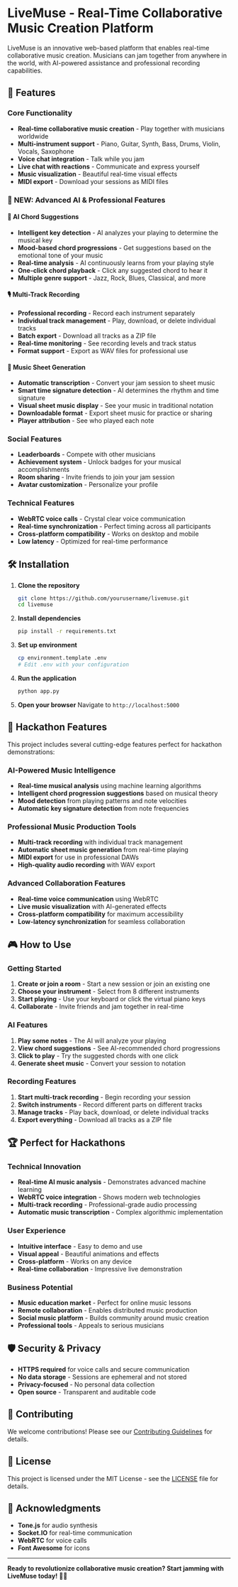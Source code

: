 # LiveMuse - Real-Time Collaborative Music Creation Platform

LiveMuse is an innovative web-based platform that enables real-time collaborative music creation. Musicians can jam together from anywhere in the world, with AI-powered assistance and professional recording capabilities.

## 🎵 Features

### Core Functionality

- **Real-time collaborative music creation** - Play together with musicians worldwide
- **Multi-instrument support** - Piano, Guitar, Synth, Bass, Drums, Violin, Vocals, Saxophone
- **Voice chat integration** - Talk while you jam
- **Live chat with reactions** - Communicate and express yourself
- **Music visualization** - Beautiful real-time visual effects
- **MIDI export** - Download your sessions as MIDI files

### 🚀 **NEW: Advanced AI & Professional Features**

#### 🤖 **AI Chord Suggestions**

- **Intelligent key detection** - AI analyzes your playing to determine the musical key
- **Mood-based chord progressions** - Get suggestions based on the emotional tone of your music
- **Real-time analysis** - AI continuously learns from your playing style
- **One-click chord playback** - Click any suggested chord to hear it
- **Multiple genre support** - Jazz, Rock, Blues, Classical, and more

#### 🎙️ **Multi-Track Recording**

- **Professional recording** - Record each instrument separately
- **Individual track management** - Play, download, or delete individual tracks
- **Batch export** - Download all tracks as a ZIP file
- **Real-time monitoring** - See recording levels and track status
- **Format support** - Export as WAV files for professional use

#### 📜 **Music Sheet Generation**

- **Automatic transcription** - Convert your jam session to sheet music
- **Smart time signature detection** - AI determines the rhythm and time signature
- **Visual sheet music display** - See your music in traditional notation
- **Downloadable format** - Export sheet music for practice or sharing
- **Player attribution** - See who played each note

### Social Features

- **Leaderboards** - Compete with other musicians
- **Achievement system** - Unlock badges for your musical accomplishments
- **Room sharing** - Invite friends to join your jam session
- **Avatar customization** - Personalize your profile

### Technical Features

- **WebRTC voice calls** - Crystal clear voice communication
- **Real-time synchronization** - Perfect timing across all participants
- **Cross-platform compatibility** - Works on desktop and mobile
- **Low latency** - Optimized for real-time performance

## 🛠️ Installation

1. **Clone the repository**

   ```bash
   git clone https://github.com/yourusername/livemuse.git
   cd livemuse
   ```

2. **Install dependencies**

   ```bash
   pip install -r requirements.txt
   ```

3. **Set up environment**

   ```bash
   cp environment.template .env
   # Edit .env with your configuration
   ```

4. **Run the application**

   ```bash
   python app.py
   ```

5. **Open your browser**
   Navigate to `http://localhost:5000`

## 🎯 **Hackathon Features**

This project includes several cutting-edge features perfect for hackathon demonstrations:

### AI-Powered Music Intelligence

- **Real-time musical analysis** using machine learning algorithms
- **Intelligent chord progression suggestions** based on musical theory
- **Mood detection** from playing patterns and note velocities
- **Automatic key signature detection** from note frequencies

### Professional Music Production Tools

- **Multi-track recording** with individual track management
- **Automatic sheet music generation** from real-time playing
- **MIDI export** for use in professional DAWs
- **High-quality audio recording** with WAV export

### Advanced Collaboration Features

- **Real-time voice communication** using WebRTC
- **Live music visualization** with AI-generated effects
- **Cross-platform compatibility** for maximum accessibility
- **Low-latency synchronization** for seamless collaboration

## 🎮 How to Use

### Getting Started

1. **Create or join a room** - Start a new session or join an existing one
2. **Choose your instrument** - Select from 8 different instruments
3. **Start playing** - Use your keyboard or click the virtual piano keys
4. **Collaborate** - Invite friends and jam together in real-time

### AI Features

1. **Play some notes** - The AI will analyze your playing
2. **View chord suggestions** - See AI-recommended chord progressions
3. **Click to play** - Try the suggested chords with one click
4. **Generate sheet music** - Convert your session to notation

### Recording Features

1. **Start multi-track recording** - Begin recording your session
2. **Switch instruments** - Record different parts on different tracks
3. **Manage tracks** - Play back, download, or delete individual tracks
4. **Export everything** - Download all tracks as a ZIP file

## 🏆 **Perfect for Hackathons**

### Technical Innovation

- **Real-time AI music analysis** - Demonstrates advanced machine learning
- **WebRTC voice integration** - Shows modern web technologies
- **Multi-track recording** - Professional-grade audio processing
- **Automatic music transcription** - Complex algorithmic implementation

### User Experience

- **Intuitive interface** - Easy to demo and use
- **Visual appeal** - Beautiful animations and effects
- **Cross-platform** - Works on any device
- **Real-time collaboration** - Impressive live demonstration

### Business Potential

- **Music education market** - Perfect for online music lessons
- **Remote collaboration** - Enables distributed music production
- **Social music platform** - Builds community around music creation
- **Professional tools** - Appeals to serious musicians

## 🛡️ Security & Privacy

- **HTTPS required** for voice calls and secure communication
- **No data storage** - Sessions are ephemeral and not stored
- **Privacy-focused** - No personal data collection
- **Open source** - Transparent and auditable code

## 🤝 Contributing

We welcome contributions! Please see our [Contributing Guidelines](CONTRIBUTING.md) for details.

## 📄 License

This project is licensed under the MIT License - see the [LICENSE](LICENSE) file for details.

## 🙏 Acknowledgments

- **Tone.js** for audio synthesis
- **Socket.IO** for real-time communication
- **WebRTC** for voice calls
- **Font Awesome** for icons

---

**Ready to revolutionize collaborative music creation? Start jamming with LiveMuse today!** 🎵✨
